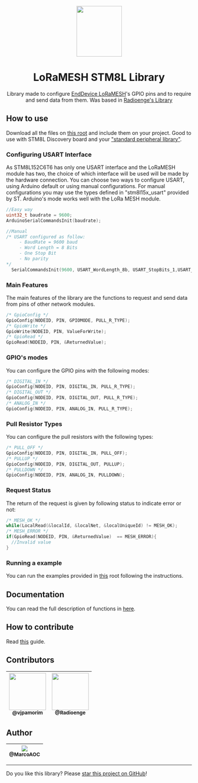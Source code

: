 <p align="center">
  <img  src="https://art.pixilart.com/2545581a1178b3c.gif" width="123" height="137" >
</p>

<h1 align="center">LoRaMESH STM8L Library</h1>

<p align="center">
  Library made to configure <a href="https://www.radioenge.com.br/solucoes/iot/34-modulo-loramesh.html">EndDevice LoRaMESH</a>'s GPIO pins and to require and send data from them. Was based in <a href="https://github.com/Radioenge/LoRaMESH">Radioenge's Library</a>
</p>

## How to use
Download all the files on <a href="https://github.com/MarcoAOC/LoRaMESH_STM8L/tree/master/src">this root</a> and include them on your project. Good to use with STM8L Discovery board and your <a href="https://www.st.com/en/embedded-software/stsw-stm8016.html">"standard peripheral library"</a>.

### Configuring USART Interface 
As STM8L152C6T6 has only one USART interface and the LoRaMESH module has two, the choice of which interface will be used will be made by the hardware connection.
You can choose two ways to configure USART, using Arduino default or using manual configurations. For manual configurations you may use the types defined in "stm8l15x_usart" provided by ST. Arduino's mode works well with the LoRa MESH module. 
``` c
//Easy way
uint32_t baudrate = 9600;
ArduinoSerialCommandsInit(baudrate);

//Manual
/* USART configured as follow:
     - BaudRate = 9600 baud  
     - Word Length = 8 Bits
     - One Stop Bit
     - No parity
*/
  SerialCommandsInit(9600, USART_WordLength_8b, USART_StopBits_1,USART_Parity_No);
``` 
### Main Features
The main features of the library are the functions to request and send data from pins of other network modules.
``` c
/* GpioConfig */
GpioConfig(NODEID, PIN, GPIOMODE, PULL_R_TYPE);
/* GpioWrite */
GpioWrite(NODEID, PIN, ValueForWrite);
/* GpioRead */
GpioRead(NODEID, PIN, &ReturnedValue);
``` 
### GPIO's modes
You can configure the GPIO pins with the following modes:
``` c
/* DIGITAL_IN */
GpioConfig(NODEID, PIN, DIGITAL_IN, PULL_R_TYPE);
/* DIGITAL_OUT */
GpioConfig(NODEID, PIN, DIGITAL_OUT, PULL_R_TYPE);
/* ANALOG_IN */
GpioConfig(NODEID, PIN, ANALOG_IN, PULL_R_TYPE);
``` 
### Pull Resistor Types
You can configure the pull resistors with the following types:
``` c
/* PULL_OFF */
GpioConfig(NODEID, PIN, DIGITAL_IN, PULL_OFF);
/* PULLUP */
GpioConfig(NODEID, PIN, DIGITAL_OUT, PULLUP);
/* PULLDOWN */
GpioConfig(NODEID, PIN, ANALOG_IN, PULLDOWN);
``` 
### Request Status
The return of the request is given by following status to indicate error or not:
``` c
/* MESH_OK */
while(LocalRead(&localId, &localNet, &localUniqueId) != MESH_OK);
/* MESH_ERROR */
if(GpioRead(NODEID, PIN, &ReturnedValue)  == MESH_ERROR){
  //Invalid value
}

``` 

### Running a example

You can run the examples provided in <a href="https://github.com/MarcoAOC/LoRaMESH_STM8L/tree/master/examples">this</a> root following the instructions.

## Documentation
You can read the full description of functions in <a href="https://github.com/MarcoAOC/LoRaMESH_STM8L/tree/master/sr/LoRaMESH.h">here</a>.
## How to contribute

Read [this](CONTRIBUTING.md) guide.

## Contributors

| [<img src="https://avatars1.githubusercontent.com/u/2962215?v=3&s=115" width="100" height="100"><br><sub>@vjpamorim</sub>](https://github.com/vjpamorim) | [<img src="https://avatars0.githubusercontent.com/u/46674511?v=3&s=115" width="100" height="100"><br><sub>@Radioenge</sub>](https://github.com/Radioenge) |
| :---: | :---: | 


## Author

| [<img src="https://avatars0.githubusercontent.com/u/27908235?v=3&s=115"><br><sub>@MarcoAOC</sub>](https://github.com/MarcoAOC) |
| :---: |

---

Do you like this library? Please [star this project on GitHub](https://github.com/MarcoAOC/LoRaMESH_STM8L/stargazers)!
